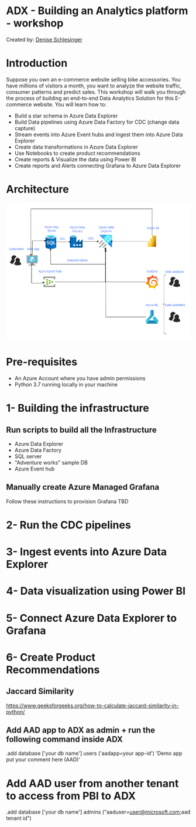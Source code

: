 # ADX - Building an Analytics platform - workshop
Created by: [Denise Schlesinger](https://www.linkedin.com/in/deniseschlesinger/)

# Introduction
Suppose you own an e-commerce website selling bike accessories. You have millions of visitors a month, you want to analyze the website traffic, consumer patterns and predict sales.
This workshop will walk you through the process of building an end-to-end Data Analytics Solution for this E-commerce website.
You will learn how to:
* Build a star schema in Azure Data Explorer
* Build Data pipelines using Azure Data Factory for CDC (change data capture)
* Stream events into Azure Event hubs and ingest them into Azure Data Explorer
* Create data transformations in Azure Data Explorer 
* Use Notebooks to create product recommendations
* Create reports & Visualize the data using Power BI
* Create reports and Alerts connecting Grafana to Azure Data Explorer

# Architecture
![Architectural Diagram](./images/architecture.png)

# Pre-requisites
* An Azure Account where you have admin permissions
* Python 3.7 running locally in your machine

# 1- Building the infrastructure
## Run scripts to build all the Infrastructure
* Azure Data Explorer
* Azure Data Factory
* SQL server 
* "Adventure works" sample DB
* Azure Event hub 

## Manually create Azure Managed Grafana
Follow these instructions to provision Grafana
TBD


# 2- Run the CDC pipelines

# 3- Ingest events into Azure Data Explorer

# 4- Data visualization using Power BI

# 5- Connect Azure Data Explorer to Grafana

# 6- Create Product Recommendations

## Jaccard Similarity
https://www.geeksforgeeks.org/how-to-calculate-jaccard-similarity-in-python/

## Add AAD app to ADX as admin + run the following command inside ADX

.add database ['your db name'] users ('aadapp=your app-id') 'Demo app put your comment here (AAD)'

# Add AAD user from another tenant to access from PBI to ADX
.add database ['your db name'] admins ("aaduser=user@microsoft.com;aad tenant id")